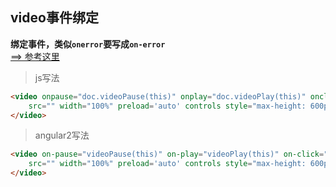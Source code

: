 
## video事件绑定

**绑定事件，类似`onerror`要写成`on-error`**  
[==> 参考这里](https://stackoverflow.com/a/40442742/6182927)  

> js写法
```html
<video onpause="doc.videoPause(this)" onplay="doc.videoPlay(this)" onclick="doc.videoClick(this)" onerror="doc.videoError()"
    src="" width="100%" preload='auto' controls style="max-height: 600px;">
</video>
```

> angular2写法
```html
<video on-pause="videoPause(this)" on-play="videoPlay(this)" on-click="videoClick(this)" on-error="videoError()"
    src="" width="100%" preload='auto' controls style="max-height: 600px;">
</video>
```



